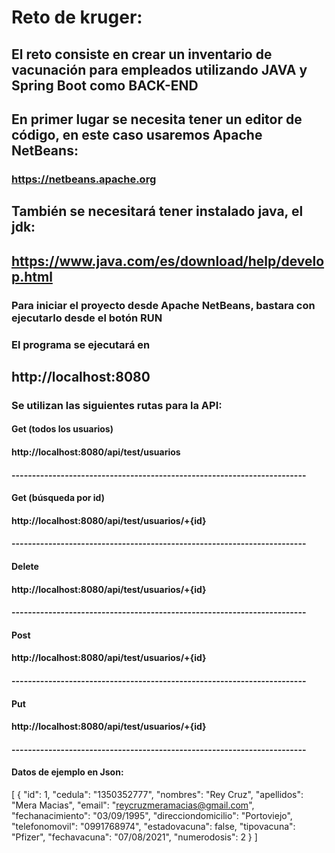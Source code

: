 # Reto de kruger:
## El reto consiste en crear un inventario de vacunación para empleados utilizando JAVA y Spring Boot como BACK-END

## En primer lugar se necesita tener un editor de código, en este caso usaremos Apache NetBeans:
### https://netbeans.apache.org
## También se necesitará tener instalado java, el jdk:
## https://www.java.com/es/download/help/develop.html
### Para iniciar el proyecto desde Apache NetBeans, bastara con ejecutarlo desde el botón RUN
### El programa se ejecutará en 
## http://localhost:8080
### Se utilizan las siguientes rutas para la API:
#### Get (todos los usuarios)
#### http://localhost:8080/api/test/usuarios 
#### ------------------------------------------------------------------------
#### Get (búsqueda por id)
#### http://localhost:8080/api/test/usuarios/+{id}
#### ------------------------------------------------------------------------
#### Delete
#### http://localhost:8080/api/test/usuarios/+{id}
#### ------------------------------------------------------------------------
#### Post
#### http://localhost:8080/api/test/usuarios/+{id}
#### ------------------------------------------------------------------------
#### Put
#### http://localhost:8080/api/test/usuarios/+{id}
#### ------------------------------------------------------------------------
#### Datos de ejemplo en Json:
[
  {
    "id": 1,
    "cedula": "1350352777",
    "nombres": "Rey Cruz",
    "apellidos": "Mera Macias",
    "email": "reycruzmeramacias@gmail.com",
    "fechanacimiento": "03/09/1995",
    "direcciondomicilio": "Portoviejo",
    "telefonomovil": "0991768974",
    "estadovacuna": false,
    "tipovacuna": "Pfizer",
    "fechavacuna": "07/08/2021",
    "numerodosis": 2
  }
]
